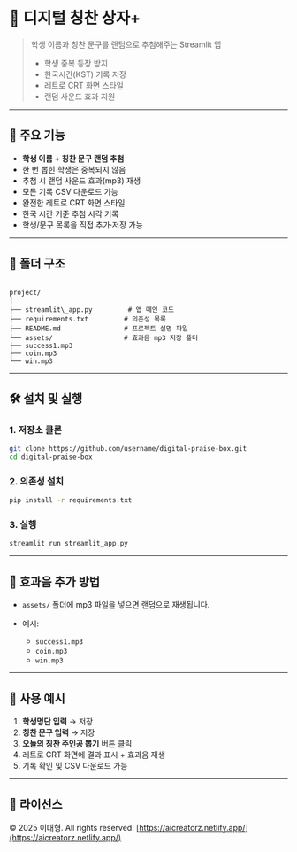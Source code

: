 # 🌟 디지털 칭찬 상자+

> 학생 이름과 칭찬 문구를 랜덤으로 추첨해주는 Streamlit 앱  
> - 학생 중복 등장 방지  
> - 한국시간(KST) 기록 저장  
> - 레트로 CRT 화면 스타일  
> - 랜덤 사운드 효과 지원  

---

## 🚀 주요 기능
- **학생 이름 + 칭찬 문구 랜덤 추첨**
- 한 번 뽑힌 학생은 중복되지 않음
- 추첨 시 랜덤 사운드 효과(mp3) 재생
- 모든 기록 CSV 다운로드 가능
- 완전한 레트로 CRT 화면 스타일
- 한국 시간 기준 추첨 시각 기록
- 학생/문구 목록을 직접 추가·저장 가능

---

## 📂 폴더 구조
```

project/
│
├── streamlit\_app.py         # 앱 메인 코드
├── requirements.txt         # 의존성 목록
├── README.md                # 프로젝트 설명 파일
└── assets/                  # 효과음 mp3 저장 폴더
├── success1.mp3
├── coin.mp3
└── win.mp3

````

---

## 🛠 설치 및 실행
### 1. 저장소 클론
```bash
git clone https://github.com/username/digital-praise-box.git
cd digital-praise-box
````

### 2. 의존성 설치

```bash
pip install -r requirements.txt
```

### 3. 실행

```bash
streamlit run streamlit_app.py
```

---

## 🎵 효과음 추가 방법

* `assets/` 폴더에 mp3 파일을 넣으면 랜덤으로 재생됩니다.
* 예시:

  * `success1.mp3`
  * `coin.mp3`
  * `win.mp3`

---

## 📝 사용 예시

1. **학생명단 입력** → 저장
2. **칭찬 문구 입력** → 저장
3. **오늘의 칭찬 주인공 뽑기** 버튼 클릭
4. 레트로 CRT 화면에 결과 표시 + 효과음 재생
5. 기록 확인 및 CSV 다운로드 가능

---

## 📜 라이선스

© 2025 이대형. All rights reserved.
[https://aicreatorz.netlify.app/](https://aicreatorz.netlify.app/)
